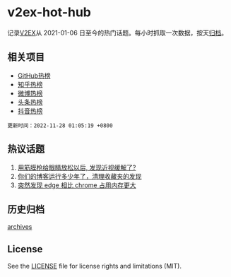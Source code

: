 # v2ex-hot-hub

 记录[V2EX](https://www.v2ex.com/)从 2021-01-06 日至今的热门话题。每小时抓取一次数据，按天[归档](archives)。
 
 ## 相关项目

- [GitHub热榜](https://github.com/snaildev/github-hot-hub)
- [知乎热榜](https://github.com/snaildev/zhihu-hot-hub)
- [微博热榜](https://github.com/snaildev/weibo-hot-hub)
- [头条热榜](https://github.com/snaildev/toutiao-hot-hub)
- [抖音热榜](https://github.com/snaildev/douyin-hot-hub)


 `更新时间：2022-11-28 01:05:19 +0800`

## 热议话题

1. [用筋膜枪给眼睛放松以后, 发现近视缓解了?](https://www.v2ex.com/t/898285)
1. [你们的博客运行多少年了，清理收藏夹的发现](https://www.v2ex.com/t/898305)
1. [突然发现 edge 相比 chrome 占用内存更大](https://www.v2ex.com/t/898253)

## 历史归档

[archives](archives)

## License

See the [LICENSE](LICENSE) file for license rights and limitations (MIT).
